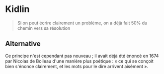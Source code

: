 # Kidlin

> Si on peut écrire clairement un problème, on a déjà fait 50% du chemin vers sa résolution

## Alternative

Ce principe n'est cependant pas nouveau ; il avait déjà été énoncé en 1674 par Nicolas de Boileau d'une manière plus poétique : « ce qui se conçoit bien s'énonce clairement, et les mots pour le dire arrivent aisément ».
